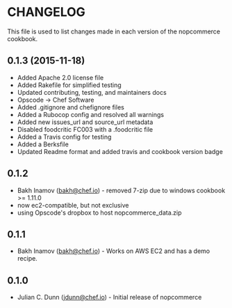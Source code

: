 CHANGELOG
=========

This file is used to list changes made in each version of the nopcommerce cookbook.

0.1.3 (2015-11-18)
------------------------
- Added Apache 2.0 license file
- Added Rakefile for simplified testing
- Updated contributing, testing, and maintainers docs
- Opscode -> Chef Software
- Added .gitignore and chefignore files
- Added a Rubocop config and resolved all warnings
- Added new issues_url and source_url metadata
- Disabled foodcritic FC003 with a .foodcritic file
- Added a Travis config for testing
- Added a Berksfile
- Updated Readme format and added travis and cookbook version badge

0.1.2
-----
- Bakh Inamov (bakh@chef.io) - removed 7-zip due to windows cookbook >= 1.11.0
- now ec2-compatible, but not exclusive
- using Opscode's dropbox to host nopcommerce_data.zip

0.1.1
-----
- Bakh Inamov (<bakh@chef.io>) - Works on AWS EC2 and has a demo recipe.

0.1.0
-----
- Julian C. Dunn (<jdunn@chef.io>) - Initial release of nopcommerce
